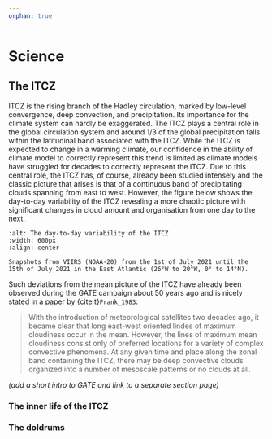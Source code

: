```yaml
---
orphan: true
---
```


# Science

## The ITCZ
ITCZ is the rising branch of the Hadley circulation, marked by low-level convergence, deep convection, and precipitation.
Its importance for the climate system can hardly be exaggerated.
The ITCZ plays a central role in the global circulation system and around 1/3 of the global precipitation falls within the latitudinal band associated with the ITCZ.
While the ITCZ is expected to change in a warming climate, our confidence in the ability of climate model to correctly represent this trend is limited as climate models have struggled for decades to correctly represent the ITCZ.
Due to this central role, the ITCZ has, of course, already been studied intensely and the classic picture that arises is that of a continuous band of precipitating clouds spanning from east to west. However, the figure below shows the day-to-day variability of the ITCZ revealing a more chaotic picture with significant changes in cloud amount and organisation from one day to the next.

```{figure} /figures/itcz_daily_variability.png
:alt: The day-to-day variability of the ITCZ
:width: 600px
:align: center

Snapshots from VIIRS (NOAA-20) from the 1st of July 2021 until the 15th of July 2021 in the East Atlantic (26°W to 20°W, 0° to 14°N).
```

Such deviations from the mean picture of the ITCZ have already been observed during the GATE campaign about 50 years ago and is nicely stated in a paper by {cite:t}`Frank_1983`:

> With the introduction of meteorological satellites two decades ago, it became clear that long east-west oriented lindes of maximum cloudiness occur in the mean. However, the lines of maximum mean cloudiness consist only of preferred locations for a variety of complex convective phenomena. At any given time and place along the zonal band containing the ITCZ, there may be deep convective clouds organized into a number of mesoscale patterns or no clouds at all.

*(add a short intro to GATE and link to a separate section page)*

### The inner life of the ITCZ

### The doldrums

